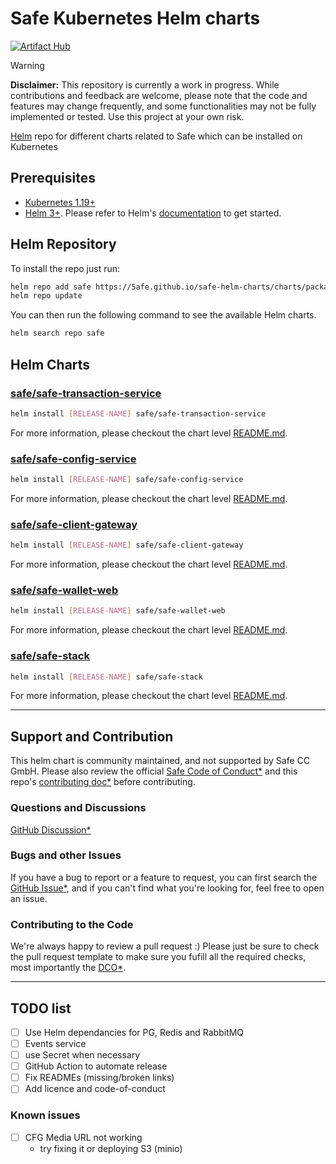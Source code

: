  # Safe Kubernetes Helm charts

 [![Artifact Hub](https://img.shields.io/endpoint?url=https://artifacthub.io/badge/repository/safe-global)](https://artifacthub.io/packages/search?repo=safe-global)

> [!WARNING]  
> **Disclaimer:** This repository is currently a work in progress. While contributions and feedback are welcome, please note that the code and features may change frequently, and some functionalities may not be fully implemented or tested. Use this project at your own risk.

[Helm](https://helm.sh/) repo for different charts related to Safe which can be installed on Kubernetes

## Prerequisites

- [Kubernetes 1.19+](https://kubernetes.io/)
- [Helm 3+](https://helm.sh). Please refer to Helm's [documentation](https://helm.sh/docs/) to get started.

## Helm Repository

To install the repo just run:

```bash
helm repo add safe https://5afe.github.io/safe-helm-charts/charts/packages
helm repo update
```


You can then run the following command to see the available Helm charts.

```bash
helm search repo safe
```

## Helm Charts

### [safe/safe-transaction-service](./charts/safe-transaction-service/)

```bash
helm install [RELEASE-NAME] safe/safe-transaction-service
```

For more information, please checkout the chart level [README.md](./charts/safe-transaction-service/README.md).

### [safe/safe-config-service](./charts/safe-config-service/)

```bash
helm install [RELEASE-NAME] safe/safe-config-service
```

For more information, please checkout the chart level [README.md](./charts/safe-config-service/README.md).

### [safe/safe-client-gateway](./charts/safe-client-gateway/)

```bash
helm install [RELEASE-NAME] safe/safe-client-gateway
```

For more information, please checkout the chart level [README.md](./charts/safe-client-gateway/README.md).

### [safe/safe-wallet-web](./charts/safe-wallet-web/)

```bash
helm install [RELEASE-NAME] safe/safe-wallet-web
```

For more information, please checkout the chart level [README.md](./charts/safe-wallet-web/README.md).


### [safe/safe-stack](./charts/safe-stack/)

```bash
helm install [RELEASE-NAME] safe/safe-stack
```

For more information, please checkout the chart level [README.md](./charts/safe-stack/README.md).

---

## Support and Contribution
This helm chart is community maintained, and not supported by Safe CC GmbH. Please also review the official [Safe Code of Conduct*](https://changeme) and this repo's [contributing doc*](./CONTRIBUTING.md) before contributing.

### Questions and Discussions
[GitHub Discussion*](https://changeme)

### Bugs and other Issues
If you have a bug to report or a feature to request, you can first search the [GitHub Issue*](https://changeme), and  if you can't find what you're looking for, feel free to open an issue.

### Contributing to the Code
We're always happy to review a pull request :) Please just be sure to check the pull request template to make sure you fufill all the required checks, most importantly the [DCO*](https://probot.github.io/apps/dco/).


---

## TODO list

- [ ] Use Helm dependancies for PG, Redis and RabbitMQ
- [ ] Events service
- [ ] use Secret when necessary
- [ ] GitHub Action to automate release
- [ ] Fix READMEs (missing/broken links)
- [ ] Add licence and code-of-conduct

### Known issues
- [ ] CFG Media URL not working 
  - try fixing it or deploying S3 (minio)